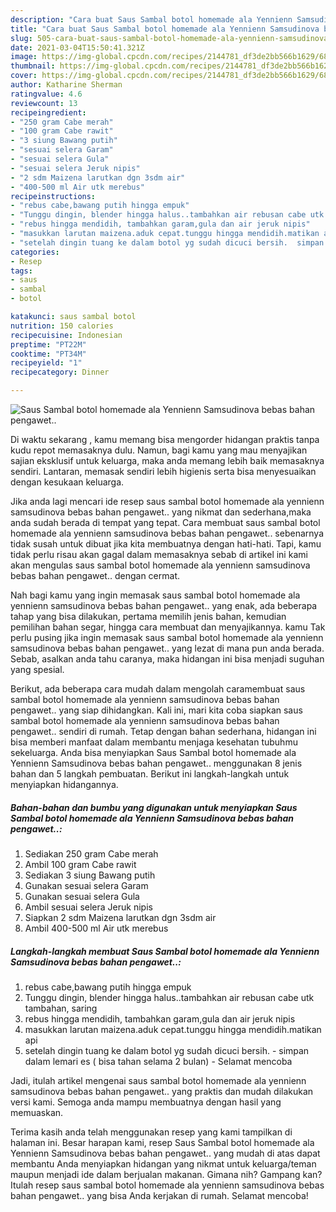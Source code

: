 ```yaml
---
description: "Cara buat Saus Sambal botol homemade ala Yennienn Samsudinova bebas bahan pengawet.. yang nikmat dan Mudah Dibuat"
title: "Cara buat Saus Sambal botol homemade ala Yennienn Samsudinova bebas bahan pengawet.. yang nikmat dan Mudah Dibuat"
slug: 505-cara-buat-saus-sambal-botol-homemade-ala-yennienn-samsudinova-bebas-bahan-pengawet-yang-nikmat-dan-mudah-dibuat
date: 2021-03-04T15:50:41.321Z
image: https://img-global.cpcdn.com/recipes/2144781_df3de2bb566b1629/680x482cq70/saus-sambal-botol-homemade-ala-yennienn-samsudinova-bebas-bahan-pengawet-foto-resep-utama.jpg
thumbnail: https://img-global.cpcdn.com/recipes/2144781_df3de2bb566b1629/680x482cq70/saus-sambal-botol-homemade-ala-yennienn-samsudinova-bebas-bahan-pengawet-foto-resep-utama.jpg
cover: https://img-global.cpcdn.com/recipes/2144781_df3de2bb566b1629/680x482cq70/saus-sambal-botol-homemade-ala-yennienn-samsudinova-bebas-bahan-pengawet-foto-resep-utama.jpg
author: Katharine Sherman
ratingvalue: 4.6
reviewcount: 13
recipeingredient:
- "250 gram Cabe merah"
- "100 gram Cabe rawit"
- "3 siung Bawang putih"
- "sesuai selera Garam"
- "sesuai selera Gula"
- "sesuai selera Jeruk nipis"
- "2 sdm Maizena larutkan dgn 3sdm air"
- "400-500 ml Air utk merebus"
recipeinstructions:
- "rebus cabe,bawang putih hingga empuk"
- "Tunggu dingin, blender hingga halus..tambahkan air rebusan cabe utk tambahan, saring"
- "rebus hingga mendidih, tambahkan garam,gula dan air jeruk nipis"
- "masukkan larutan maizena.aduk cepat.tunggu hingga mendidih.matikan api"
- "setelah dingin tuang ke dalam botol yg sudah dicuci bersih.  simpan dalam lemari es ( bisa tahan selama 2 bulan)  Selamat mencoba"
categories:
- Resep
tags:
- saus
- sambal
- botol

katakunci: saus sambal botol 
nutrition: 150 calories
recipecuisine: Indonesian
preptime: "PT22M"
cooktime: "PT34M"
recipeyield: "1"
recipecategory: Dinner

---
```



![Saus Sambal botol homemade ala Yennienn Samsudinova bebas bahan pengawet..](https://img-global.cpcdn.com/recipes/2144781_df3de2bb566b1629/680x482cq70/saus-sambal-botol-homemade-ala-yennienn-samsudinova-bebas-bahan-pengawet-foto-resep-utama.jpg)

Di waktu  sekarang , kamu memang bisa mengorder hidangan praktis tanpa kudu repot memasaknya dulu. Namun, bagi kamu yang mau menyajikan sajian eksklusif untuk keluarga, maka anda memang lebih baik memasaknya sendiri. Lantaran, memasak sendiri lebih higienis serta bisa menyesuaikan dengan kesukaan keluarga.

Jika anda lagi mencari ide resep saus sambal botol homemade ala yennienn samsudinova bebas bahan pengawet.. yang nikmat dan sederhana,maka anda sudah berada di tempat yang tepat. Cara membuat saus sambal botol homemade ala yennienn samsudinova bebas bahan pengawet..  sebenarnya tidak susah untuk dibuat jika kita membuatnya dengan hati-hati. Tapi, kamu tidak perlu risau akan gagal dalam memasaknya 
sebab di artikel ini kami akan mengulas saus sambal botol homemade ala yennienn samsudinova bebas bahan pengawet.. dengan cermat.  



Nah bagi kamu yang ingin memasak saus sambal botol homemade ala yennienn samsudinova bebas bahan pengawet.. yang enak, ada beberapa tahap yang bisa dilakukan, pertama memilih jenis bahan, kemudian pemilihan bahan segar, hingga cara membuat dan menyajikannya. kamu Tak perlu pusing jika ingin memasak saus sambal botol homemade ala yennienn samsudinova bebas bahan pengawet.. yang lezat di mana pun anda berada. Sebab, asalkan anda  tahu caranya, maka hidangan ini bisa menjadi suguhan yang spesial.

Berikut, ada beberapa cara mudah dalam mengolah caramembuat saus sambal botol homemade ala yennienn samsudinova bebas bahan pengawet.. yang siap dihidangkan. Kali ini, mari kita coba siapkan saus sambal botol homemade ala yennienn samsudinova bebas bahan pengawet.. sendiri di rumah. Tetap dengan bahan sederhana, hidangan ini bisa memberi manfaat dalam membantu menjaga kesehatan tubuhmu sekeluarga. Anda bisa menyiapkan Saus Sambal botol homemade ala Yennienn Samsudinova bebas bahan pengawet.. menggunakan 8 jenis bahan dan 5 langkah pembuatan. Berikut ini langkah-langkah untuk menyiapkan hidangannya.

<!--inarticleads1-->

##### Bahan-bahan dan bumbu yang digunakan untuk menyiapkan Saus Sambal botol homemade ala Yennienn Samsudinova bebas bahan pengawet..:

1. Sediakan 250 gram Cabe merah
1. Ambil 100 gram Cabe rawit
1. Sediakan 3 siung Bawang putih
1. Gunakan sesuai selera Garam
1. Gunakan sesuai selera Gula
1. Ambil sesuai selera Jeruk nipis
1. Siapkan 2 sdm Maizena larutkan dgn 3sdm air
1. Ambil 400-500 ml Air utk merebus




<!--inarticleads2-->

##### Langkah-langkah membuat Saus Sambal botol homemade ala Yennienn Samsudinova bebas bahan pengawet..:

1. rebus cabe,bawang putih hingga empuk
1. Tunggu dingin, blender hingga halus..tambahkan air rebusan cabe utk tambahan, saring
1. rebus hingga mendidih, tambahkan garam,gula dan air jeruk nipis
1. masukkan larutan maizena.aduk cepat.tunggu hingga mendidih.matikan api
1. setelah dingin tuang ke dalam botol yg sudah dicuci bersih.  - simpan dalam lemari es ( bisa tahan selama 2 bulan)  - Selamat mencoba




Jadi, itulah artikel mengenai  saus sambal botol homemade ala yennienn samsudinova bebas bahan pengawet..  yang praktis dan mudah dilakukan versi kami. Semoga anda mampu membuatnya dengan hasil yang memuaskan. 

Terima kasih anda telah menggunakan resep yang kami tampilkan di halaman ini. Besar harapan kami, resep  Saus Sambal botol homemade ala Yennienn Samsudinova bebas bahan pengawet.. yang mudah di atas dapat membantu Anda menyiapkan hidangan yang nikmat untuk keluarga/teman maupun menjadi ide dalam berjualan makanan. Gimana nih? Gampang kan? Itulah resep saus sambal botol homemade ala yennienn samsudinova bebas bahan pengawet.. yang bisa Anda kerjakan di rumah. Selamat mencoba!


